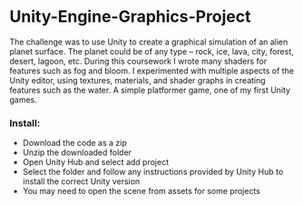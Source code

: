 # Unity-Engine-Graphics-Project
The challenge was to use Unity to create a graphical simulation of an alien planet surface. 
The planet could be of any type – rock, ice, lava, city, forest, desert, lagoon, etc. 
During this coursework I wrote many shaders for features such as fog and bloom. I experimented with multiple aspects of the Unity editor, using textures, materials, and shader graphs in creating features such as the water.
A simple platformer game, one of my first Unity games.

### Install:
- Download the code as a zip
- Unzip the downloaded folder
- Open Unity Hub and select add project
- Select the folder and follow any instructions provided by Unity Hub to install the correct Unity version
- You may need to open the scene from assets for some projects
